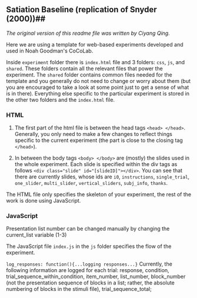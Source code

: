 
## Satiation Baseline (replication of Snyder (2000))##
*The original version of this readme file was written by Ciyang Qing.*

Here we are using a template for web-based experiments developed and used in Noah Goodman's CoCoLab.

Inside `experiment` folder there is `index.html` file and 3 folders: `css`, `js`, and `shared`. These folders contain all the relevant files that power the  experiment.
The `shared` folder contains common files needed for the template and you generally do not need to change or worry about them (but you are encouraged to take a look at some point just to get a sense of what is in there). Everything else specific to the particular experiment is stored in the other two folders and the `index.html` file.

### HTML

1. The first part of the html file is between the head tags `<head> </head>`. Generally, you only need to make a few changes to reflect things specific to the current experiment (the part is close to the closing tag `</head>`).  

2. In between the body tags `<body> </body>` are (mostly) the slides used in the whole experiment. Each slide is specified within the div tags as follows `<div class="slide" id="[slideID]"></div>`. You can see that there are currently slides, whose ids are `i0`, `instructions`, `single_trial`, `one_slider`, `multi_slider`, `vertical_sliders`, `subj_info`, `thanks`.

The HTML file only specifies the skeleton of your experiment, the rest of the work is done using JavaScript.

### JavaScript

Presentation list number can be changed manually by changing the current_list variable (1-3)

The JavaScript file `index.js` in the  `js` folder specifies the flow of the experiment.

`log_responses: function(){...logging responses...}` Currently, the following information are logged for each trial: response, condition, trial_sequence_within_condition, item_number, list_number, block_number (not the presentation sequence of blocks in a list; rather, the absolute numbering of blocks in the stimuli file), trial_sequence_total; 
